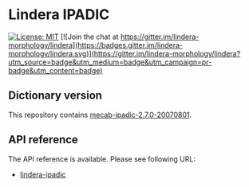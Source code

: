 # Lindera IPADIC

[![License: MIT](https://img.shields.io/badge/License-MIT-yellow.svg)](https://opensource.org/licenses/MIT) [![Join the chat at https://gitter.im/lindera-morphology/lindera](https://badges.gitter.im/lindera-morphology/lindera.svg)](https://gitter.im/lindera-morphology/lindera?utm_source=badge&utm_medium=badge&utm_campaign=pr-badge&utm_content=badge)


## Dictionary version

This repository contains [mecab-ipadic-2.7.0-20070801](https://osdn.net/projects/sfnet_mecab/downloads/mecab-ipadic/2.7.0-20070801/mecab-ipadic-2.7.0-20070801.tar.gz/).


## API reference

The API reference is available. Please see following URL:
- <a href="https://docs.rs/lindera-ipadic" target="_blank">lindera-ipadic</a>
